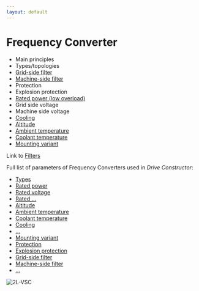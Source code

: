```yaml
---
layout: default
---
```


# Frequency Converter

* Main principles
* Types/topologies 
* [Grid-side filter](FC-grid-side-filter.html)
* [Machine-side filter](FC-machine-side-filter.html)
* Protection
* Explosion protection
* [Rated power (low overload)](FC-rated-power.html)
* Grid side voltage
* Machine side voltage
* [Cooling](FC-cooling.html)
* [Altitude](FC-altitude.html)
* [Ambient temperature](FC-ambient-temperature.html)
* [Coolant temperature](FC-coolant-temperature.html)
* [Mounting variant](FC-mounting-variant.html)
 
Link to [Filters](filters.html)

Full list of parameters of Frequency Converters used in *Drive Constructor*:

* [Types](FC-types.html)
* [Rated power](FC-rated-power.html)
* [Rated voltage](FC-rated-voltage.html)
* [Rated ...](FC-rated-synchronous-speed.html)
* [Altitude](FC-altitude.html)
* [Ambient temperature](FC-ambient-temperature.html)
* [Coolant temperature](FC-coolant-temperature.html)
* [Cooling](FC-cooling.html)
* [...](FC-efficiency-class.html)
* [Mounting variant](FC-mounting-variant.html)
* [Protection](FC-protection.html)
* [Explosion protection](FC-explosion-protection.html)
* [Grid-side filter](FC-grid-side-filter.html)
* [Machine-side filter](FC-machine-side-filter.html)
* [...](FC-frame-material.html)


![2L-VSC](image/fc-topologies/2l-vsc.png)
